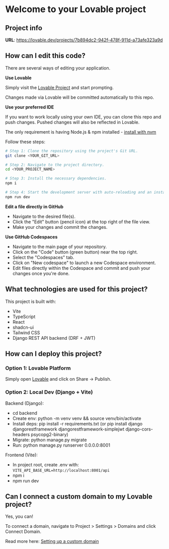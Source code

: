 # Welcome to your Lovable project

## Project info

**URL**: https://lovable.dev/projects/7b894dc2-942f-478f-911d-a73afe323a9d

## How can I edit this code?

There are several ways of editing your application.

**Use Lovable**

Simply visit the [Lovable Project](https://lovable.dev/projects/7b894dc2-942f-478f-911d-a73afe323a9d) and start prompting.

Changes made via Lovable will be committed automatically to this repo.

**Use your preferred IDE**

If you want to work locally using your own IDE, you can clone this repo and push changes. Pushed changes will also be reflected in Lovable.

The only requirement is having Node.js & npm installed - [install with nvm](https://github.com/nvm-sh/nvm#installing-and-updating)

Follow these steps:

```sh
# Step 1: Clone the repository using the project's Git URL.
git clone <YOUR_GIT_URL>

# Step 2: Navigate to the project directory.
cd <YOUR_PROJECT_NAME>

# Step 3: Install the necessary dependencies.
npm i

# Step 4: Start the development server with auto-reloading and an instant preview.
npm run dev
```

**Edit a file directly in GitHub**

- Navigate to the desired file(s).
- Click the "Edit" button (pencil icon) at the top right of the file view.
- Make your changes and commit the changes.

**Use GitHub Codespaces**

- Navigate to the main page of your repository.
- Click on the "Code" button (green button) near the top right.
- Select the "Codespaces" tab.
- Click on "New codespace" to launch a new Codespace environment.
- Edit files directly within the Codespace and commit and push your changes once you're done.

## What technologies are used for this project?

This project is built with:

- Vite
- TypeScript
- React
- shadcn-ui
- Tailwind CSS
- Django REST API backend (DRF + JWT)

## How can I deploy this project?

### Option 1: Lovable Platform
Simply open [Lovable](https://lovable.dev/projects/7b894dc2-942f-478f-911d-a73afe323a9d) and click on Share -> Publish.

### Option 2: Local Dev (Django + Vite)

Backend (Django):
- cd backend
- Create env: python -m venv venv && source venv/bin/activate
- Install deps: pip install -r requirements.txt (or pip install django djangorestframework djangorestframework-simplejwt django-cors-headers psycopg2-binary)
- Migrate: python manage.py migrate
- Run: python manage.py runserver 0.0.0.0:8001

Frontend (Vite):
- In project root, create .env with: `VITE_API_BASE_URL=http://localhost:8001/api`
- npm i
- npm run dev

## Can I connect a custom domain to my Lovable project?

Yes, you can!

To connect a domain, navigate to Project > Settings > Domains and click Connect Domain.

Read more here: [Setting up a custom domain](https://docs.lovable.dev/tips-tricks/custom-domain#step-by-step-guide)
